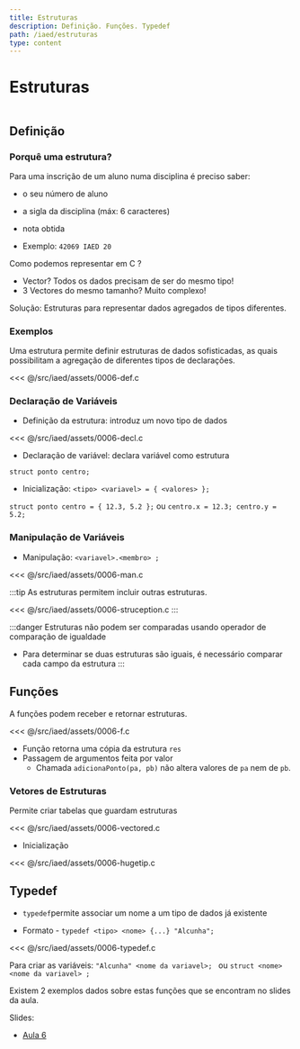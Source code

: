 ```yaml
---
title: Estruturas
description: Definição. Funções. Typedef
path: /iaed/estruturas
type: content
---
```


# Estruturas

```toc

```

## Definição

### Porquê uma estrutura?

Para uma inscrição de um aluno numa disciplina é preciso saber:

- o seu número de aluno
- a sigla da disciplina (máx: 6 caracteres)
- nota obtida

- Exemplo: `42069 IAED 20`

Como podemos representar em C ?

- Vector? Todos os dados precisam de ser do mesmo tipo!
- 3 Vectores do mesmo tamanho? Muito complexo!

Solução: Estruturas para representar dados agregados de tipos diferentes.

### Exemplos

Uma estrutura permite definir estruturas de dados sofisticadas, as quais possibilitam a agregação de diferentes tipos de declarações.

<<< @/src/iaed/assets/0006-def.c

### Declaração de Variáveis

- Definição da estrutura: introduz um novo tipo de dados

<<< @/src/iaed/assets/0006-decl.c

- Declaração de variável: declara variável como estrutura

`struct ponto centro;`

- Inicialização: `<tipo> <variavel> = { <valores> };`

`struct ponto centro = { 12.3, 5.2 };`
ou
`centro.x = 12.3; centro.y = 5.2;`

### Manipulação de Variáveis

- Manipulação: `<variavel>.<membro> ;`

<<< @/src/iaed/assets/0006-man.c

:::tip
As estruturas permitem incluir outras estruturas.

<<< @/src/iaed/assets/0006-struception.c
:::

:::danger
Estruturas não podem ser comparadas usando
operador de comparação de igualdade

- Para determinar se duas estruturas são iguais, é necessário
  comparar cada campo da estrutura
  :::

## Funções

A funções podem receber e retornar estruturas.

<<< @/src/iaed/assets/0006-f.c

- Função retorna uma cópia da estrutura `res`
- Passagem de argumentos feita por valor
  - Chamada `adicionaPonto(pa, pb)` não altera valores
    de `pa` nem de `pb`.

### Vetores de Estruturas

Permite criar tabelas que guardam estruturas

<<< @/src/iaed/assets/0006-vectored.c

- Inicialização

<<< @/src/iaed/assets/0006-hugetip.c

## Typedef

- `typedef`permite associar um nome a um tipo de dados já existente

- Formato - `typedef <tipo> <nome> {...} "Alcunha";`

<<< @/src/iaed/assets/0006-typedef.c

Para criar as variáveis:
`"Alcunha" <nome da variavel>; ` ou `struct <nome> <nome da variavel> ;`

Existem 2 exemplos dados sobre estas funções que se encontram no slides da aula.

Slides:

- [Aula 6](https://drive.google.com/file/d/1lfr6pJF6VBb3nFeo3yMe-VH7dif6CD-I/view?usp=sharing)
